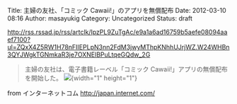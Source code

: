 Title: 主婦の友社、「コミック Cawaii!」のアプリを無償配布
Date: 2012-03-10 08:16
Author: masayukig
Category: Uncategorized
Status: draft

<http://rss.rssad.jp/rss/artclk/IpzPL9ZuTgAc/e9a1a6ad16759b5aefe08094aaef7100?ul=ZQxX4Z5RW1H78nFIIEPLpN3nn2FdM3jwyMThpKNhhUJrjWZ.W24WHBn3QYJWgkTGNmkaR3je7OXNElBPuLtqeGQdw_2G>  
  
  

> 主婦の友社は、電子書籍レーベル「コミック
> Cawaii!」アプリの無償配布を開始した。
> ![](http://rss.rssad.jp/rss/artimg/IpzPL9ZuTgAc/e9a1a6ad16759b5aefe08094aaef7100){width="1"
> height="1"}

  
  
from インターネットコム <http://japan.internet.com/>
